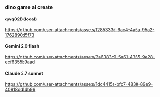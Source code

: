 ### dino game ai create

#### qwq32B (local)

https://github.com/user-attachments/assets/f285333d-6ac4-4a6a-95a2-1762890d5f73

#### Gemini 2.0 flash

https://github.com/user-attachments/assets/2a6383c9-5a61-4365-9e28-ecf6355b9aad

####  Claude 3.7 sonnet

https://github.com/user-attachments/assets/1dc4415a-bfc7-4838-89e9-40918dd14b96

